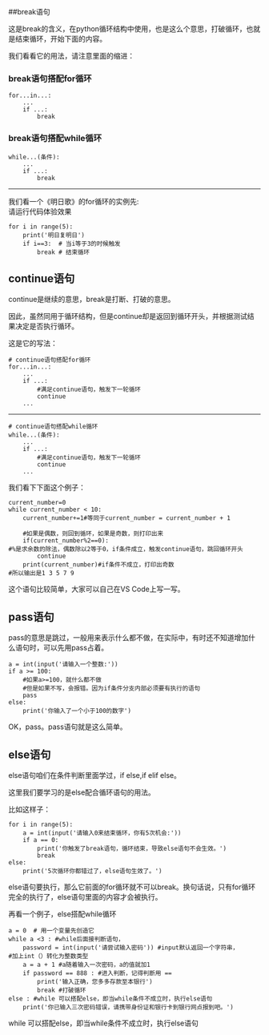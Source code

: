 ##break语句

这是break的含义，在python循环结构中使用，也是这么个意思，打破循环，也就是结束循环，开始下面的内容。

我们看看它的用法，请注意里面的缩进：
### break语句搭配for循环
	for...in...:
	    ...
	    if ...:
	        break

### break语句搭配while循环
	while...(条件):
	    ...
	    if ...:
	        break
-  ----
我们看一个《明日歌》的for循环的实例先:  
请运行代码体验效果

	for i in range(5):
	    print('明日复明日')
	    if i==3:  # 当i等于3的时候触发
	        break # 结束循环


## continue语句
continue是继续的意思，break是打断、打破的意思。

因此，虽然同用于循环结构，但是continue却是返回到循环开头，并根据测试结果决定是否执行循环。

这是它的写法：

	# continue语句搭配for循环
	for...in...:
	    ...
	    if ...:
	        #满足continue语句，触发下一轮循环
	        continue
	    ...

-- --
	# continue语句搭配while循环
	while...(条件):
	    ...
	    if ...:
	        #满足continue语句，触发下一轮循环
	        continue
	    ...
我们看下下面这个例子：  

	current_number=0
	while current_number < 10:
	    current_number+=1#等同于current_number = current_number + 1
	    
	    #如果是偶数，则回到循环，如果是奇数，则打印出来
	    if(current_number%2==0):
	#%是求余数的除法，偶数除以2等于0，if条件成立，触发continue语句，跳回循环开头
	        continue
	    print(current_number)#if条件不成立，打印出奇数
	#所以输出是1 3 5 7 9
这个语句比较简单，大家可以自己在VS Code上写一写。
## pass语句
pass的意思是跳过，一般用来表示什么都不做，在实际中，有时还不知道增加什么语句时，可以先用pass占着。

	a = int(input('请输入一个整数:'))
	if a >= 100:
	    #如果a>=100，就什么都不做
	    #但是如果不写，会报错。因为if条件分支内部必须要有执行的语句
	    pass
	else:
	    print('你输入了一个小于100的数字')
OK，pass。pass语句就是这么简单。
## else语句
else语句咱们在条件判断里面学过，if else,if elif else。

这里我们要学习的是else配合循环语句的用法。

比如这样子：

	for i in range(5):
	    a = int(input('请输入0来结束循环，你有5次机会:'))
	    if a == 0:
	        print('你触发了break语句，循环结束，导致else语句不会生效。')    
	        break
	else:
	    print('5次循环你都错过了，else语句生效了。')
else语句要执行，那么它前面的for循环就不可以break。换句话说，只有for循环完全的执行了，else语句里面的内容才会被执行。

再看一个例子，else搭配while循环

	a = 0  # 用一个变量先创造它
	while a <3 : #while后面接判断语句，
	    password = int(input('请尝试输入密码')) #input默认返回一个字符串，
	#加上int（）转化为整数类型
	    a = a + 1 #a随着输入一次密码，a的值就加1
	    if password == 888 : #进入判断，记得判断用 ==
	        print('输入正确，您多多存款至本银行')
	        break #打破循环
	else : #while 可以搭配else，即当while条件不成立时，执行else语句
	    print('你已输入三次密码错误，请携带身份证和银行卡到银行网点报到吧。')

while 可以搭配else，即当while条件不成立时，执行else语句
